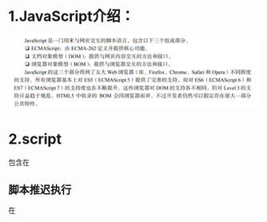 # 1.JavaScript介绍：
![alt text](image.png)
# 2.script
包含在<script>内的代码会被从上到下解释。在上面的例子中，被解释的是一个函数定义，并且
该函数会被保存在解释器环境中。在<script>元素中的代码被计算完成之前，页面的其余内容不会被
加载，也不会被显示。
在使用行内 JavaScript 代码时，要注意代码中不能出现字符串</script>
## 脚本推迟执行
在<script>元素上设置 defer 属性，相当于告诉浏览器立即下载，但延迟执行。
```html
<script defer src="example1.js"></script>
```
给脚本添加 async 属性的目的是告诉浏览器，不必等脚本下载和执行完后再加载页面，同样也不必等到该异步脚本下载和执行后再加载其他脚本。正因为如此，异步脚本不应该在加载期间修改 DOM。
```html
<script async src="example1.js"></script> 
 <script async src="example2.js"></script>
 ```第二个脚本可能会比第一个要优先执行
 ![alt text](image-1.png)